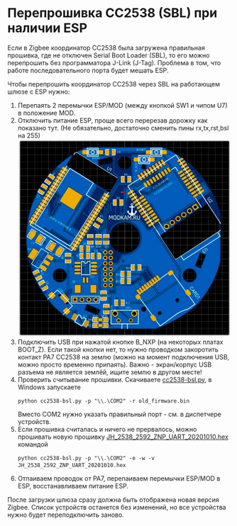 # Перепрошивка CC2538 (SBL) при наличии ESP

Если в Zigbee координатор CC2538 была загружена правильная прошивка, где не отключен Serial Boot Loader (SBL), то его можно перепрошить без программатора J-Link (J-Tag).
Проблема в том, что работе последовательного порта будет мешать ESP.

Чтобы перепрошить координатор CC2538 через SBL на работающем шлюзе с ESP нужно:
1. Перепаять 2 перемычки ESP/MOD (между кнопкой SW1 и чипом U7) в положение MOD.
2. Отключить питание ESP, проще всего перерезав дорожку как показано тут. (Не обязательно, достаточно сменить пины rx,tx,rst,bsl на 255)
![home](/img/disable_esp.jpg)
3. Подключить USB при нажатой кнопке B_NXP (на некоторых платах BOOT_Z). Если такой кнопки нет, то нужно проводком закоротить контакт PA7 CC2538 на землю (можно на момент подключения USB, можно просто временно припаять). Важно - экран/корпус USB разъема не является землёй, ищите землю в другом месте!
4. Проверить считывание прошивки. Скачиваете [cc2538-bsl.py](https://github.com/JelmerT/cc2538-bsl), в Windows запускаете 
	```
	python cc2538-bsl.py -p "\\.\COM2" -r old_firmware.bin
	```
	Вместо COM2 нужно указать правильный порт - см. в диспетчере устройств.
5. Если прошивка считалась и ничего не прервалось, можно прошивать новую прошивку [JH_2538_2592_ZNP_UART_20201010.hex](/rom/JH_2538_2592_ZNP_UART_20201010.hex) командой 
	```
	python cc2538-bsl.py -p "\\.\COM2" -e -w -v JH_2538_2592_ZNP_UART_20201010.hex
	```
6. Отпаиваем проводок от PA7, перепаиваем перемычки ESP/MOD в ESP, восстанавливаем питание ESP.

После загрузки шлюза сразу должна быть отображена новая версия Zigbee. Список устройств останется без изменений, но все устройства нужно будет переподключить заново.
